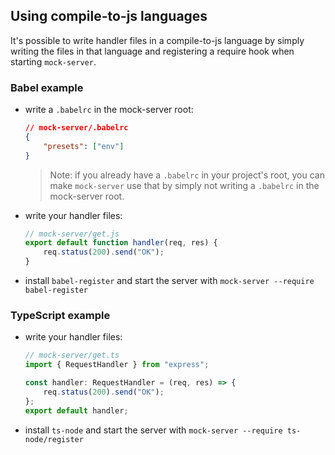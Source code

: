 ## Using compile-to-js languages

It's possible to write handler files in a compile-to-js language by simply
writing the files in that language and registering a require hook when starting
`mock-server`.

### Babel example

* write a `.babelrc` in the mock-server root:

    ```json
    // mock-server/.babelrc
    {
        "presets": ["env"]
    }
    ```

    > Note: if you already have a `.babelrc` in your project's root, you can
    > make `mock-server` use that by simply not writing a `.babelrc` in the
    > mock-server root.

* write your handler files:

    ```js
    // mock-server/get.js
    export default function handler(req, res) {
        req.status(200).send("OK");
    }
    ```

* install `babel-register` and start the server with
  `mock-server --require babel-register`

### TypeScript example

* write your handler files:

    ```typescript
    // mock-server/get.ts
    import { RequestHandler } from "express";

    const handler: RequestHandler = (req, res) => {
        req.status(200).send("OK");
    };
    export default handler;
    ```

* install `ts-node` and start the server with
  `mock-server --require ts-node/register`
